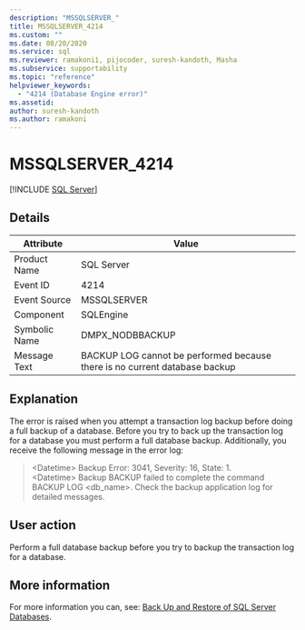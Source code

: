 ```yaml
---
description: "MSSQLSERVER_"
title: MSSQLSERVER_4214
ms.custom: ""
ms.date: 08/20/2020
ms.service: sql
ms.reviewer: ramakoni1, pijocoder, suresh-kandoth, Masha
ms.subservice: supportability
ms.topic: "reference"
helpviewer_keywords: 
  - "4214 (Database Engine error)"
ms.assetid: 
author: suresh-kandoth
ms.author: ramakoni
---
```

# MSSQLSERVER_4214
 [!INCLUDE [SQL Server](../../includes/applies-to-version/sqlserver.md)]

## Details

|Attribute|Value|
|---|---|
|Product Name|SQL Server|
|Event ID|4214|
|Event Source|MSSQLSERVER|
|Component|SQLEngine|
|Symbolic Name|DMPX_NODBBACKUP|
|Message Text|BACKUP LOG cannot be performed because there is no current database backup|

## Explanation

The error is raised when you attempt a transaction log backup before doing a full backup of a database. Before you try to back up the transaction log for a database you must perform a full database backup. 
Additionally, you receive the following message in the error log:

> \<Datetime> Backup    Error: 3041, Severity: 16, State: 1.  
\<Datetime>  Backup     BACKUP failed to complete the command BACKUP LOG \<db_name>. Check the backup application log for detailed messages.

## User action

Perform a full database backup before you try to backup the transaction log for a database.

## More information

For more information you can, see: [Back Up and Restore of SQL Server Databases](../backup-restore/back-up-and-restore-of-sql-server-databases.md).
